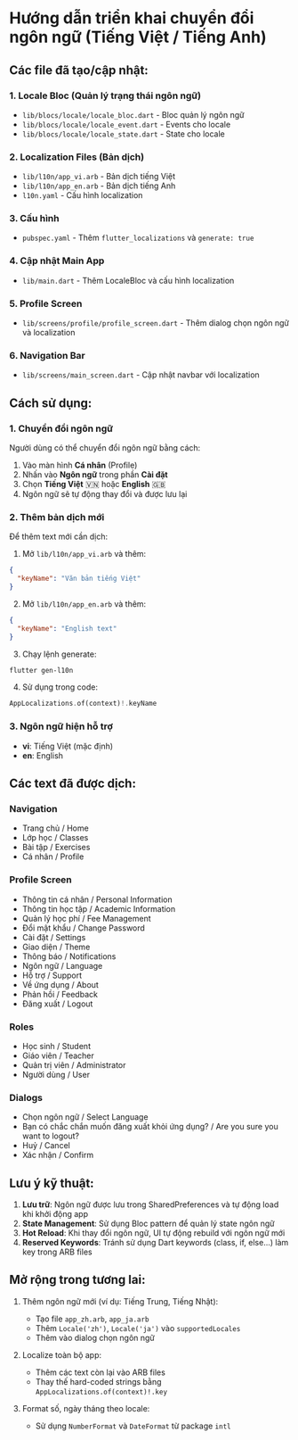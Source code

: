 # Hướng dẫn triển khai chuyển đổi ngôn ngữ (Tiếng Việt / Tiếng Anh)

## Các file đã tạo/cập nhật:

### 1. Locale Bloc (Quản lý trạng thái ngôn ngữ)

- `lib/blocs/locale/locale_bloc.dart` - Bloc quản lý ngôn ngữ
- `lib/blocs/locale/locale_event.dart` - Events cho locale
- `lib/blocs/locale/locale_state.dart` - State cho locale

### 2. Localization Files (Bản dịch)

- `lib/l10n/app_vi.arb` - Bản dịch tiếng Việt
- `lib/l10n/app_en.arb` - Bản dịch tiếng Anh
- `l10n.yaml` - Cấu hình localization

### 3. Cấu hình

- `pubspec.yaml` - Thêm `flutter_localizations` và `generate: true`

### 4. Cập nhật Main App

- `lib/main.dart` - Thêm LocaleBloc và cấu hình localization

### 5. Profile Screen

- `lib/screens/profile/profile_screen.dart` - Thêm dialog chọn ngôn ngữ và localization

### 6. Navigation Bar

- `lib/screens/main_screen.dart` - Cập nhật navbar với localization

## Cách sử dụng:

### 1. Chuyển đổi ngôn ngữ

Người dùng có thể chuyển đổi ngôn ngữ bằng cách:

1. Vào màn hình **Cá nhân** (Profile)
2. Nhấn vào **Ngôn ngữ** trong phần **Cài đặt**
3. Chọn **Tiếng Việt** 🇻🇳 hoặc **English** 🇬🇧
4. Ngôn ngữ sẽ tự động thay đổi và được lưu lại

### 2. Thêm bản dịch mới

Để thêm text mới cần dịch:

1. Mở `lib/l10n/app_vi.arb` và thêm:

```json
{
  "keyName": "Văn bản tiếng Việt"
}
```

2. Mở `lib/l10n/app_en.arb` và thêm:

```json
{
  "keyName": "English text"
}
```

3. Chạy lệnh generate:

```bash
flutter gen-l10n
```

4. Sử dụng trong code:

```dart
AppLocalizations.of(context)!.keyName
```

### 3. Ngôn ngữ hiện hỗ trợ

- **vi**: Tiếng Việt (mặc định)
- **en**: English

## Các text đã được dịch:

### Navigation

- Trang chủ / Home
- Lớp học / Classes
- Bài tập / Exercises
- Cá nhân / Profile

### Profile Screen

- Thông tin cá nhân / Personal Information
- Thông tin học tập / Academic Information
- Quản lý học phí / Fee Management
- Đổi mật khẩu / Change Password
- Cài đặt / Settings
- Giao diện / Theme
- Thông báo / Notifications
- Ngôn ngữ / Language
- Hỗ trợ / Support
- Về ứng dụng / About
- Phản hồi / Feedback
- Đăng xuất / Logout

### Roles

- Học sinh / Student
- Giáo viên / Teacher
- Quản trị viên / Administrator
- Người dùng / User

### Dialogs

- Chọn ngôn ngữ / Select Language
- Bạn có chắc chắn muốn đăng xuất khỏi ứng dụng? / Are you sure you want to logout?
- Huỷ / Cancel
- Xác nhận / Confirm

## Lưu ý kỹ thuật:

1. **Lưu trữ**: Ngôn ngữ được lưu trong SharedPreferences và tự động load khi khởi động app
2. **State Management**: Sử dụng Bloc pattern để quản lý state ngôn ngữ
3. **Hot Reload**: Khi thay đổi ngôn ngữ, UI tự động rebuild với ngôn ngữ mới
4. **Reserved Keywords**: Tránh sử dụng Dart keywords (class, if, else...) làm key trong ARB files

## Mở rộng trong tương lai:

1. Thêm ngôn ngữ mới (ví dụ: Tiếng Trung, Tiếng Nhật):

   - Tạo file `app_zh.arb`, `app_ja.arb`
   - Thêm `Locale('zh')`, `Locale('ja')` vào `supportedLocales`
   - Thêm vào dialog chọn ngôn ngữ

2. Localize toàn bộ app:

   - Thêm các text còn lại vào ARB files
   - Thay thế hard-coded strings bằng `AppLocalizations.of(context)!.key`

3. Format số, ngày tháng theo locale:
   - Sử dụng `NumberFormat` và `DateFormat` từ package `intl`
